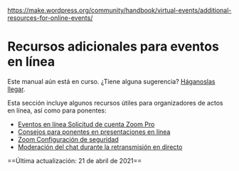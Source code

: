 https://make.wordpress.org/community/handbook/virtual-events/additional-resources-for-online-events/

# Recursos adicionales para eventos en línea

Este manual aún está en curso. ¿Tiene alguna sugerencia? [Háganoslas llegar](mailto:support@wordcamp.org).

Esta sección incluye algunos recursos útiles para organizadores de actos en línea, así como para ponentes:

- [Eventos en línea Solicitud de cuenta Zoom Pro](https://make.wordpress.org/community/handbook/meetup-organizer/getting-started/special-virtual-events-zoom-request/)
- [Consejos para ponentes en presentaciones en línea](https://make.wordpress.org/community/handbook/virtual-events/additional-resources-for-online-events/tips-for-speakers-when-presenting-online/)
- [Zoom Configuración de seguridad](https://make.wordpress.org/community/handbook/virtual-events/additional-resources-for-online-events/zoom-security-settings/)
- [Moderación del chat durante la retransmisión en directo](https://make.wordpress.org/community/handbook/virtual-events/additional-resources-for-online-events/chat-moderation-during-livestream/)

==Última actualización: 21 de abril de 2021==